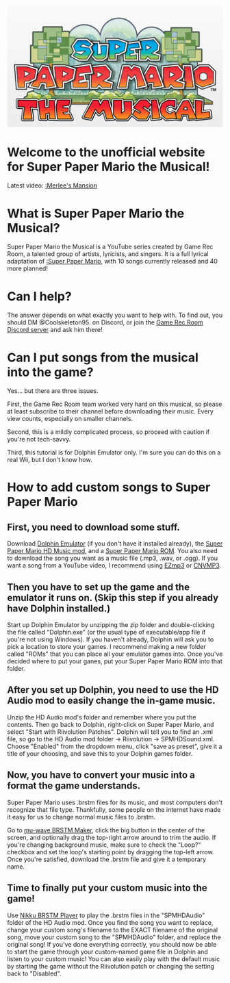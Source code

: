 <script src="https://cdn.jsdelivr.net/gh/ncase/nutshell/nutshell.js"></script>
<script>
Nutshell.setOptions({
    startOnLoad: true,
    lang: 'en',
    dontEmbedHeadings: true,
});
</script>

<link rel="stylesheet" href="stylesheet.css">

<p align="center">
  <img src="https://github.com/SPM-the-Musical/SPM-the-Musical.github.io/blob/main/spmtm%20logo%20HD.png?raw=true" width="550">
</p>

# Welcome to the unofficial website for Super Paper Mario the Musical!
Latest video: [:Merlee's Mansion](https://youtu.be/rsogzZ3Pzn8)

# What is Super Paper Mario the Musical?
Super Paper Mario the Musical is a YouTube series created by Game Rec Room, a talented group of artists, lyricists, and singers. It is a full lyrical adaptation of [:Super Paper Mario](https://en.m.wikipedia.org/wiki/Super_Paper_Mario), with 10 songs currently released and 40 more planned!

# Can I help?
The answer depends on what exactly you want to help with. To find out, you should DM @Coolskeleton95. on Discord, or join the [Game Rec Room Discord server](https://discord.com/invite/G3sxEaBPJR) and ask him there!

# Can I put songs from the musical into the game?
Yes... but there are three issues.

First, the Game Rec Room team worked very hard on this musical, so please at least subscribe to their channel before downloading their music. Every view counts, especially on smaller channels.

Second, this is a mildly complicated process, so proceed with caution if you're not tech-savvy.

Third, this tutorial is for Dolphin Emulator only. I'm sure you can do this on a real Wii, but I don't know how.

# How to add custom songs to Super Paper Mario

## First, you need to download some stuff. 
Download [Dolphin Emulator](https://dolphin-emu.org/download/) (if you don't have it installed already), the [Super Paper Mario HD Music mod](https://drive.google.com/file/d/1XHvVyVl5yz8epFRV66vWjbL7cuMbxGbQ), and a [Super Paper Mario ROM](https://myrient.erista.me/files/Redump/Nintendo%20-%20Wii%20-%20NKit%20RVZ%20[zstd-19-128k]/Super%20Paper%20Mario%20%28USA%29%20%28Rev%202%29.zip). You also need to download the song you want as a music file (.mp3, .wav, or .ogg). If you want a song from a YouTube video, I recommend using [EZmp3](https://ezmp3.cc) or [CNVMP3](https://cnvmp3.com/). 

## Then you have to set up the game and the emulator it runs on. (Skip this step if you already have Dolphin installed.)
Start up Dolphin Emulator by unzipping the zip folder and double-clicking the file called "Dolphin.exe" (or the usual type of executable/app file if you're not using Windows). If you haven't already, Dolphin will ask you to pick a location to store your games. I recommend making a new folder called "ROMs" that you can place all your emulator games into. Once you've decided where to put your ganes, put your Super Paper Mario ROM into that folder. 

## After you set up Dolphin, you need to use the HD Audio mod to easily change the in-game music.
Unzip the HD Audio mod's folder and remember where you put the contents. Then go back to Dolphin, right-click on Super Paper Mario, and select "Start with Riivolution Patches". Dolphin will tell you to find an .xml file, so go to the HD Audio mod folder → Riivolution → SPMHDSound.xml. Choose "Enabled" from the dropdown menu, click "save as preset", give it a title of your choosing, and save this to your Dolphin games folder. 

## Now, you have to convert your music into a format the game understands. 
Super Paper Mario uses .brstm files for its music, and most computers don't recognize that file type. Thankfully, some people on the internet have made it easy for us to change normal music files to .brstm.

Go to [mu-wave BRSTM Maker](https://kazuki-4ys.github.io/web_apps/mu-wave/), click the big button in the center of the screen, and optionally drag the top-right arrow around to trim the audio. If you're changing background music, make sure to check the "Loop?" checkbox and set the loop's starting point by dragging the top-left arrow. Once you're satisfied, download the .brstm file and give it a temporary name.

## Time to finally put your custom music into the game!
Use [Nikku BRSTM Player](https://kenrick95.github.io/nikku/) to play the .brstm files in the "SPMHDAudio" folder of the HD Audio mod. Once you find the song you want to replace, change your custom song's filename to the EXACT filename of the original song, move your custom song to the "SPMHDAudio" folder, and replace the original song! If you've done everything correctly, you should now be able to start the game through your custom-named game file in Dolphin and listen to your custom music! You can also easily play with the default music by starting the game without the Riivolution patch or changing the setting back to "Disabled". 
